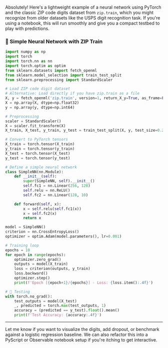 Absolutely! Here's a lightweight example of a neural network using PyTorch and the classic ZIP code digits dataset from `zip.train`, which you might recognize from older datasets like the USPS digit recognition task. If you're using a notebook, this will run smoothly and give you a compact testbed to play with predictions.

### 🧠 Simple Neural Network with ZIP Train

```python
import numpy as np
import torch
import torch.nn as nn
import torch.optim as optim
from sklearn.datasets import fetch_openml
from sklearn.model_selection import train_test_split
from sklearn.preprocessing import StandardScaler

# Load ZIP code digit dataset
# Alternative: Load directly if you have zip.train as a file
X, y = fetch_openml('zip.train', version=1, return_X_y=True, as_frame=False)
X = np.array(X, dtype=np.float32)
y = np.array(y, dtype=np.int64)

# Preprocessing
scaler = StandardScaler()
X = scaler.fit_transform(X)
X_train, X_test, y_train, y_test = train_test_split(X, y, test_size=0.2, random_state=42)

# Convert to PyTorch tensors
X_train = torch.tensor(X_train)
y_train = torch.tensor(y_train)
X_test = torch.tensor(X_test)
y_test = torch.tensor(y_test)

# Define a simple neural network
class SimpleNN(nn.Module):
    def __init__(self):
        super(SimpleNN, self).__init__()
        self.fc1 = nn.Linear(256, 128)
        self.relu = nn.ReLU()
        self.fc2 = nn.Linear(128, 10)

    def forward(self, x):
        x = self.relu(self.fc1(x))
        x = self.fc2(x)
        return x

model = SimpleNN()
criterion = nn.CrossEntropyLoss()
optimizer = optim.Adam(model.parameters(), lr=0.001)

# Training loop
epochs = 10
for epoch in range(epochs):
    optimizer.zero_grad()
    outputs = model(X_train)
    loss = criterion(outputs, y_train)
    loss.backward()
    optimizer.step()
    print(f'Epoch [{epoch+1}/{epochs}] - Loss: {loss.item():.4f}')

# 🎯 Testing
with torch.no_grad():
    test_outputs = model(X_test)
    _, predicted = torch.max(test_outputs, 1)
    accuracy = (predicted == y_test).float().mean()
    print(f'Test Accuracy: {accuracy:.4f}')
```

---

Let me know if you want to visualize the digits, add dropout, or benchmark against a logistic regression baseline. We can also refactor this into a PyScript or Observable notebook setup if you're itching to get interactive.
